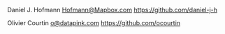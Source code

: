 Daniel J. Hofmann <Hofmann@Mapbox.com> https://github.com/daniel-j-h

Olivier Courtin <o@datapink.com> https://github.com/ocourtin
